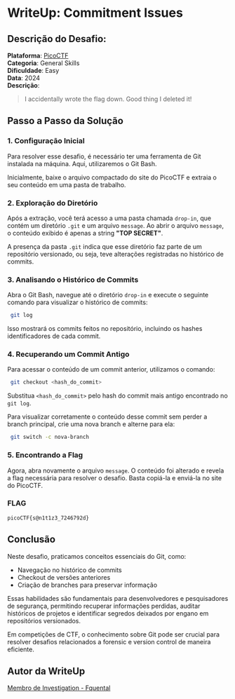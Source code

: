 # WriteUp: Commitment Issues

## Descrição do Desafio:
**Plataforma**: [PicoCTF](https://play.picoctf.org/)  
**Categoria**: General Skills  
**Dificuldade**: Easy  
**Data**: 2024  
**Descrição**:  
> I accidentally wrote the flag down. Good thing I deleted it!

## Passo a Passo da Solução

### 1. Configuração Inicial
Para resolver esse desafio, é necessário ter uma ferramenta de Git instalada na máquina. Aqui, utilizaremos o Git Bash.

Inicialmente, baixe o arquivo compactado do site do PicoCTF e extraia o seu conteúdo em uma pasta de trabalho.

### 2. Exploração do Diretório
Após a extração, você terá acesso a uma pasta chamada `drop-in`, que contém um diretório `.git` e um arquivo `message`. Ao abrir o arquivo `message`, o conteúdo exibido é apenas a string **"TOP SECRET"**.

A presença da pasta `.git` indica que esse diretório faz parte de um repositório versionado, ou seja, teve alterações registradas no histórico de commits.

### 3. Analisando o Histórico de Commits
Abra o Git Bash, navegue até o diretório `drop-in` e execute o seguinte comando para visualizar o histórico de commits:

```sh
 git log
```

Isso mostrará os commits feitos no repositório, incluindo os hashes identificadores de cada commit.

### 4. Recuperando um Commit Antigo
Para acessar o conteúdo de um commit anterior, utilizamos o comando:

```sh
 git checkout <hash_do_commit>
```

Substitua `<hash_do_commit>` pelo hash do commit mais antigo encontrado no `git log`.

Para visualizar corretamente o conteúdo desse commit sem perder a branch principal, crie uma nova branch e alterne para ela:

```sh
 git switch -c nova-branch
```

### 5. Encontrando a Flag
Agora, abra novamente o arquivo `message`. O conteúdo foi alterado e revela a flag necessária para resolver o desafio. Basta copiá-la e enviá-la no site do PicoCTF.

### FLAG
`picoCTF{s@n1t1z3_7246792d}`

## Conclusão
Neste desafio, praticamos conceitos essenciais do Git, como:
- Navegação no histórico de commits
- Checkout de versões anteriores
- Criação de branches para preservar informação

Essas habilidades são fundamentais para desenvolvedores e pesquisadores de segurança, permitindo recuperar informações perdidas, auditar históricos de projetos e identificar segredos deixados por engano em repositórios versionados.

Em competições de CTF, o conhecimento sobre Git pode ser crucial para resolver desafios relacionados a forensic e version control de maneira eficiente.

## Autor da WriteUp
[Membro de Investigation - Fquental](https://github.com/FQuental)

